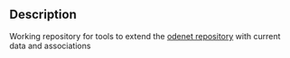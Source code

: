 ## Description
Working repository for tools to extend the [odenet repository](https://github.com/hdaSprachtechnologie/odenet) with current data and associations
